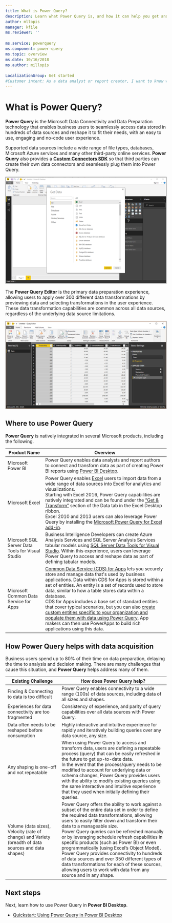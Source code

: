 ```yaml
---
title: What is Power Query?
description: Learn what Power Query is, and how it can help you get and transform data
author: mllopis
manager: kfile
ms.reviewer: ''

ms.service: powerquery
ms.component: power-query
ms.topic: overview
ms.date: 10/16/2018
ms.author: millopis

LocalizationGroup: Get started
#Customer intent: As a data analyst or report creator, I want to know what Power Query is, so I can decide whether Power Query has the features and services I need to connect to and transform data.
---
```


# What is Power Query? 

**Power Query** is the Microsoft Data Connectivity and Data Preparation technology that enables business users to seamlessly access data stored in hundreds of data sources and reshape it to fit their needs, with an easy to use, engaging and no-code user experience. 

Supported data sources include a wide range of file types, databases, Microsoft Azure services and many other third-party online services. **Power Query** also provides a [**Custom Connectors SDK**](https://github.com/Microsoft/DataConnectors) so that third parties can create their own data connectors and seamlessly plug them into Power Query. 

![Get data using Power Query](media/power-query-what-is-power-query/what-is-power-query_01.png)

The **Power Query Editor** is the primary data preparation experience, allowing users to apply over 300 different data transformations by previewing data and selecting transformations in the user experience. These data transformation capabilities are common across all data sources, regardless of the underlying data source limitations.

![Query editor in Power BI](media/power-query-what-is-power-query/what-is-power-query_02.png)


## Where to use Power Query

**Power Query** is natively integrated in several Microsoft products, including the following.

 

|Product Name      |Overview  |
|-------------------------------|---------|
|Microsoft Power BI     |Power Query enables data analysts and report authors to connect and transform data as part of creating Power BI reports using [Power BI Desktop](https://powerbi.microsoft.com/desktop/).|
|Microsoft Excel         |Power Query enables [Excel](https://office.microsoft.com/excel/) users to import data from a wide range of data sources into Excel for analytics and visualizations. <br>Starting with Excel 2016, Power Query capabilities are natively integrated and can be found under the [“Get & Transform”](https://support.office.com/article/get-transform-in-excel-2016-881c63c6-37c5-4ca2-b616-59e18d75b4de) section of the Data tab in the Excel Desktop ribbon.<br> Excel 2010 and 2013 users can also leverage Power Query by installing the [Microsoft Power Query for Excel add-in](https://www.microsoft.com/download/details.aspx?id=39379&CorrelationId=8492b7f4-cadf-46e3-91c1-9cb047a47cf6). |
|Microsoft SQL Server Data Tools for Visual Studio     |Business Intelligence Developers can create Azure Analysis Services and SQL Server Analysis Services tabular models using [SQL Server Data Tools for Visual Studio](https://visualstudio.microsoft.com/vs/features/ssdt/). Within this experience, users can leverage Power Query to access and reshape data as part of defining tabular models.         |
|Microsoft Common Data Service for Apps     | [Common Data Service (CDS) for Apps](https://docs.microsoft.com/powerapps/maker/common-data-service/data-platform-intro) lets you securely store and manage data that's used by business applications. Data within CDS for Apps is stored within a set of entities. An entity is a set of records used to store data, similar to how a table stores data within a database. <br>CDS for Apps includes a base set of standard entities that cover typical scenarios, but you can also [create custom entities specific to your organization and populate them with data using Power Query](https://docs.microsoft.com/powerapps/maker/common-data-service/data-platform-cds-newentity-pq). App makers can then use PowerApps to build rich applications using this data.        |

## How Power Query helps with data acquisition

Business users spend up to 80% of their time on data preparation, delaying the time to analysis and decision making. There are many challenges that cause this situation, and **Power Query** helps address many of them.


|Existing Challenge  |How does Power Query help?  |
|---------|---------|
|Finding & Connecting to data is too difficult     |Power Query enables connectivity to a wide range (100s) of data sources, including data of all sizes and shapes. |
|Experiences for data connectivity are too fragmented     | Consistency of experience, and parity of query capabilities over all data sources with Power Query.        |
|Data often needs to be reshaped before consumption     | Highly interactive and intuitive experience for rapidly and iteratively building queries over any data source, any size.        |
|Any shaping is one-off and not repeatable     |  When using Power Query to access and transform data, users are defining a repeatable process (query) that can be easily refreshed in the future to get up-to-date data. <br>In the event that the process/query needs to be modified to account for underlying data or schema changes, Power Query provides users with the ability to modify existing queries using the same interactive and intuitive experience that they used when initially defining their queries.      |
|Volume (data sizes), Velocity (rate of change) and Variety (breadth of data sources and data shapes)     |  Power Query offers the ability to work against a subset of the entire data set in order to define the required data transformations, allowing users to easily filter down and transform their data to a manageable size. <br>Power Query queries can be refreshed manually or by leveraging schedule refresh capabilities in specific products (such as Power BI) or even programmatically (using Excel’s Object Model). <br>Power Query provides connectivity to hundreds of data sources and over 350 different types of data transformations for each of these sources, allowing users to work with data from any source and in any shape.      |

## Next steps

Next, learn how to use Power Query in **Power BI Desktop**.

* [Quickstart: Using Power Query in Power BI Desktop](power-query-quickstart-using-power-bi.md)